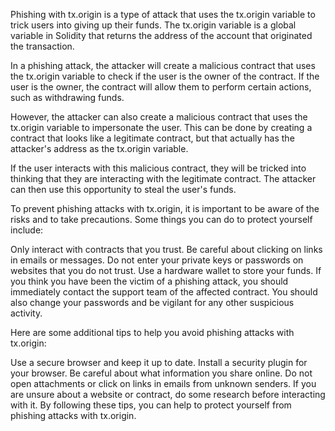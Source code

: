 
Phishing with tx.origin is a type of attack that uses the tx.origin variable to trick users into giving up their funds. The tx.origin variable is a global variable in Solidity that returns the address of the account that originated the transaction.

In a phishing attack, the attacker will create a malicious contract that uses the tx.origin variable to check if the user is the owner of the contract. If the user is the owner, the contract will allow them to perform certain actions, such as withdrawing funds.

However, the attacker can also create a malicious contract that uses the tx.origin variable to impersonate the user. This can be done by creating a contract that looks like a legitimate contract, but that actually has the attacker's address as the tx.origin variable.

If the user interacts with this malicious contract, they will be tricked into thinking that they are interacting with the legitimate contract. The attacker can then use this opportunity to steal the user's funds.

To prevent phishing attacks with tx.origin, it is important to be aware of the risks and to take precautions. Some things you can do to protect yourself include:

Only interact with contracts that you trust.
Be careful about clicking on links in emails or messages.
Do not enter your private keys or passwords on websites that you do not trust.
Use a hardware wallet to store your funds.
If you think you have been the victim of a phishing attack, you should immediately contact the support team of the affected contract. You should also change your passwords and be vigilant for any other suspicious activity.

Here are some additional tips to help you avoid phishing attacks with tx.origin:

Use a secure browser and keep it up to date.
Install a security plugin for your browser.
Be careful about what information you share online.
Do not open attachments or click on links in emails from unknown senders.
If you are unsure about a website or contract, do some research before interacting with it.
By following these tips, you can help to protect yourself from phishing attacks with tx.origin.
